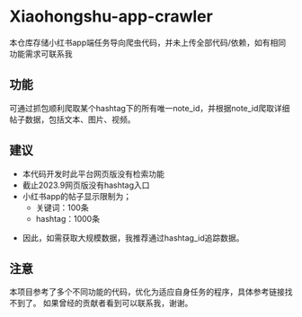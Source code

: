 # Xiaohongshu-app-crawler
本仓库存储小红书app端任务导向爬虫代码，并未上传全部代码/依赖，如有相同功能需求可联系我

## 功能
可通过抓包顺利爬取某个hashtag下的所有唯一note_id，并根据note_id爬取详细帖子数据，包括文本、图片、视频。

## 建议
- 本代码开发时此平台网页版没有检索功能
- 截止2023.9网页版没有hashtag入口
- 小红书app的帖子显示限制为；
  - 关键词：100条
  - hashtag：1000条

* 因此，如需获取大规模数据，我推荐通过hashtag_id追踪数据。

## 注意
本项目参考了多个不同功能的代码，优化为适应自身任务的程序，具体参考链接找不到了。
如果曾经的贡献者看到可以联系我，谢谢。
